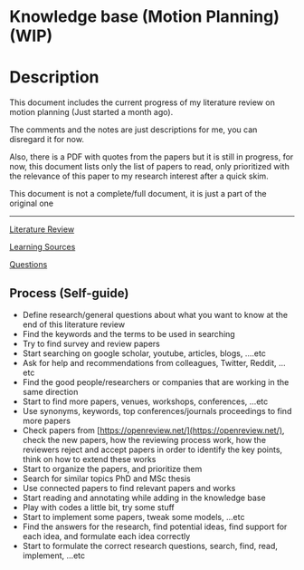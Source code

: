 # Knowledge base (Motion Planning) (WIP)

# Description

This document includes the current progress of my literature review on motion planning (Just started a month ago).

The comments and the notes are just descriptions for me, you can disregard it for now.

Also, there is a PDF with quotes from the papers but it is still in progress, for now, this document lists only the list of papers to read, only prioritized with the relevance of this paper to my research interest after a quick skim.

This document is not a complete/full document, it is just a part of the original one

---

[Literature Review](Knowledge%20base%20(Motion%20Planning)%20(WIP)%2099ef1d2bf5b540d6b28637dc778107b6/Literature%20Review%20dcb0f9cd538140f792b73e8f3bf1d798.md)

[Learning Sources](Knowledge%20base%20(Motion%20Planning)%20(WIP)%2099ef1d2bf5b540d6b28637dc778107b6/Learning%20Sources%201acc6e62ec9d45b1af83373403f54128.csv)

[Questions](Knowledge%20base%20(Motion%20Planning)%20(WIP)%2099ef1d2bf5b540d6b28637dc778107b6/Questions%209fb6979fd987464ea72730dce7232cc2.md)

## Process (Self-guide)

- Define research/general questions about what you want to know at the end of this literature review
- Find the keywords and the terms to be used in searching
- Try to find survey and review papers
- Start searching on google scholar, youtube, articles, blogs, ….etc
- Ask for help and recommendations from colleagues, Twitter, Reddit, …etc
- Find the good people/researchers or companies that are working in the same direction
- Start to find more papers, venues, workshops, conferences, …etc
- Use synonyms, keywords, top conferences/journals proceedings to find more papers
- Check papers from [https://openreview.net/](https://openreview.net/), check the new papers, how the reviewing process work, how the reviewers reject and accept papers in order to identify the key points, think on how to extend these works
- Start to organize the papers, and prioritize them
- Search for similar topics PhD and MSc thesis
- Use connected papers to find relevant papers and works
- Start reading and annotating while adding in the knowledge base
- Play with codes a little bit, try some stuff
- Start to implement some papers, tweak some models, …etc
- Find the answers for the research, find potential ideas, find support for each idea, and formulate each idea correctly
- Start to formulate the correct research questions, search, find, read, implement, …etc